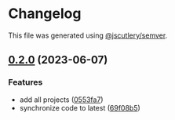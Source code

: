 # Changelog

This file was generated using [@jscutlery/semver](https://github.com/jscutlery/semver).

## [0.2.0](https://github.com/worldprinter/lowcode/compare/v0.1.0...v0.2.0) (2023-06-07)


### Features

* add all projects ([0553fa7](https://github.com/worldprinter/lowcode/commit/0553fa7926f4c9058df2a36cfb656d11de3bb5da))
* synchronize code to latest ([69f08b5](https://github.com/worldprinter/lowcode/commit/69f08b5fce3f18168ed506892d8aa7c1990113be))
